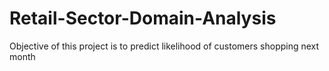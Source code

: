 # Retail-Sector-Domain-Analysis
Objective of this project is to predict likelihood of customers shopping next month
